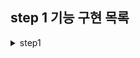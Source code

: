 ## step 1 기능 구현 목록

<details>
  <summary>step1</summary>
  <div markdown="1">
  
### 페이지 마크업 구현
#### Page
- OrderPage
- OrderConfirmPage
#### Common
- Checkbox
- DeleteButton
- PrimaryButton
- Divider

#### OrderPage 하위 컴포넌트

- CartItem
- CartList
- OrderPrice

### 장바구니 목록 구현

#### 장바구니 API

- Suspense
- ErrorBoundary

#### 장바구니 상태

1. 장바구니 목록

- atoms
  - cartItems(CartItem(name, image, price, isChecked, quantity)[])
  - quantity(number)

#### 장바구니가 없을 때 fallback ui

#### 새로고침 시 화면 유지 기능 구현

- 상품 체크, 상품 수량 관리

### 장바구니 상품 수량 변경

### 장바구니 상품 삭제

### 총 결제 기능 계산 구현

    1. 금액
    - selectors
      - selectedItems(cardItems에서 isChecked가 true인 item들)
      - totalPrice (orderPrice + shippingPrice)
        - orderPrice(각 cartItems의 price \* quantity)
        - shippingPrice(orderPrice)
          - 결제 금액이 10만원 이상일 경우에 무료

### 주문 확인 기능 구현

- 주문 확인 버튼을 눌렀을 때 주문 확인 페이지로 이동한다.
- 주문 확인 페이지에선 다음과 같은 데이터를 보여줄 수 있어야 한다.

  - 상품 종류
  - 상품 개수
  - 총 결제 금액

- 뒤로 가기 버튼을 누르면 다시 장바구니 목록 페이지로 이동해야한다.

  - 장바구니 목록 페이지는 이전 데이터를 유지할 수 있어야 한다.

    </div>
  </details>
